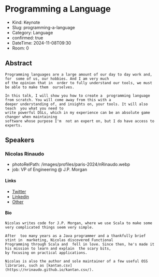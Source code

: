# Programming a Language

- Kind: Keynote
- Slug: programming-a-language
- Category: Language
- confirmed: true
- DateTime: 2024-11-08T09:30
- Room: 0

## Abstract

```
Programming languages are a large amount of our day to day work and, for  some of us, our hobbies. And I am very much 
of the opinion that in  order to fully understand our tools, we must be able to make them  ourselves.

In this talk, I will show you how to create a  programming language from scratch. You will come away from this with a
deeper understanding of, and insights on, your tools. It will also teach  you what you need to
write powerful DSLs, which in my experience can be an absolute game changer when maintaining
software whose purpose I'm  not an expert on, but I do have access to experts.
```

## Speakers

### Nicolas Rinaudo

- photoRelPath: /images/profiles/paris-2024/nRinaudo.webp
- job: VP of Engineering @ J.P. Morgan

#### Links

- [Twitter](https://x.com/NicolasRinaudo)
- [Linkedin](https://www.linkedin.com/in/nicolasrinaudo)
- [Other](https://nrinaudo.github.io/)

#### Bio

```
Nicolas writes code for J.P. Morgan, where we use Scala to make some very complicated things seem very simple.

After  too many years as a Java programmer and a thankfully brief stint in  marketing, Nicolas discovered Functional
Programming through Scala and  fell in love. Since then, he's made it his mission to learn and explain  the scary bits,
by focusing on practical applications.

Nicolas is also the author and sole maintainer of a few useful OSS libraries, such as [kantan.csv](https://nrinaudo.github.io/kantan.csv/).
```
